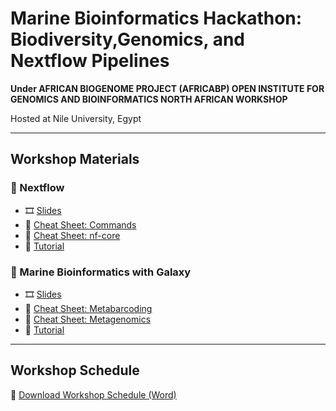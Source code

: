 # Marine Bioinformatics Hackathon: Biodiversity,Genomics, and Nextflow Pipelines

**Under AFRICAN BIOGENOME PROJECT (AFRICABP) OPEN INSTITUTE FOR GENOMICS AND BIOINFORMATICS NORTH AFRICAN WORKSHOP**

Hosted at Nile University, Egypt 

---

## Workshop Materials

### 📂 Nextflow
- 🎞️ [Slides](materials/nextflow/slides/nextflow_workshop.pptx)  
- 📑 [Cheat Sheet: Commands](materials/nextflow/cheatsheets/nextflow_commands.pdf)  
- 📑 [Cheat Sheet: nf-core](materials/nextflow/cheatsheets/nextflow_nfcore.pdf)  
- 📝 [Tutorial](materials/nextflow/tutorial/nextflow_tutorial.md)  

### 📂 Marine Bioinformatics with Galaxy
- 🎞️ [Slides](materials/galaxy/slides/galaxy_workshop.pptx)  
- 📑 [Cheat Sheet: Metabarcoding](materials/galaxy/cheatsheets/galaxy_metabarcoding.pdf)  
- 📑 [Cheat Sheet: Metagenomics](materials/galaxy/cheatsheets/galaxy_metagenomics.pdf)  
- 📝 [Tutorial](materials/galaxy/tutorial/galaxy_tutorial.md)  

---

## Workshop Schedule
📄 [Download Workshop Schedule (Word)](materials/workshop_schedule.docx)

